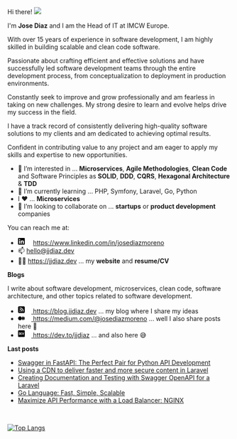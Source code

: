 Hi there! <a href="https://jjdiaz.dev/"><img src="https://media.giphy.com/media/hvRJCLFzcasrR4ia7z/giphy.gif" width="5%"></a>

I'm **Jose Diaz** and I am the Head of IT at IMCW Europe.

With over 15 years of experience in software development, I am highly skilled in building scalable and clean code software.

Passionate about crafting efficient and effective solutions and have successfully led software development teams through the entire development process, from conceptualization to deployment in production environments.

Constantly seek to improve and grow professionally and am fearless in taking on new challenges. My strong desire to learn and evolve helps drive my success in the field.

I have a track record of consistently delivering high-quality software solutions to my clients and am dedicated to achieving optimal results.

Confident in contributing value to any project and am eager to apply my skills and expertise to new opportunities.

- 👀 I’m interested in ... **Microservices**, **Agile Methodologies**, **Clean Code** and Software Principles as **SOLID**, **DDD**, **CQRS**, **Hexagonal Architecture** & **TDD**
- 🌱 I’m currently learning ... PHP, Symfony, Laravel, Go, Python
- I :heart: ... **Microservices**
- 💞️ I’m looking to collaborate on ... **startups** or **product development** companies

You can reach me at:
- <img src="/icon/linkedin-black.svg#gh-light-mode-only" width="15"/><img src="/icon/linkedin-white.svg#gh-dark-mode-only" width="15"/> <a href="https://www.linkedin.com/in/josediazmoreno/" target="_blank">https://www.linkedin.com/in/josediazmoreno</a>
- 📫 <a href="mailto:hello@jjdiaz.dev" target="_blank">hello@jjdiaz.dev</a>
- 👨‍💻 https://jjdiaz.dev ... my **website** and **resume/CV**

**Blogs**

I write about software development, microservices, clean code, software architecture, and other topics related to software development.

- <img src="/icon/blog-black.svg#gh-light-mode-only" width="15"/><img src="/icon/blog-white.svg#gh-dark-mode-only" width="15"/><a href="https://blog.jjdiaz.dev" target="_blank"> https://blog.jjdiaz.dev</a> ... my blog where I share my ideas
- <img src="/icon/medium-black.svg#gh-light-mode-only" width="15"/><img src="/icon/medium-white.svg#gh-dark-mode-only" width="15"/><a href="https://medium.com/@josediazmoreno" target="_blank"> https://medium.com/@josediazmoreno</a> ... well I also share posts here :grimacing:
- <img src="/icon/dev-black.svg#gh-light-mode-only" width="15"/><img src="/icon/dev-white.svg#gh-dark-mode-only" width="15"/><a href="https://dev.to/jjdiaz" target="_blank"> https://dev.to/jjdiaz</a> ... and also here :sweat_smile:

**Last posts**

<!-- BLOG-POST-LIST:START -->
- [Swagger in FastAPI: The Perfect Pair for Python API Development](https://medium.com/@josediazmoreno/swagger-in-fastapi-the-perfect-pair-for-python-api-development-8b873ee94ddd?source=rss-76bea6e3d39c------2)
- [Using a CDN to deliver faster and more secure content in Laravel](https://medium.com/@josediazmoreno/using-a-cdn-to-deliver-faster-and-more-secure-content-in-laravel-cbcaf76e11c8?source=rss-76bea6e3d39c------2)
- [Creating Documentation and Testing with Swagger OpenAPI for a Laravel](https://medium.com/@josediazmoreno/creating-documentation-and-testing-with-swagger-openapi-for-a-laravel-41012eb83cc7?source=rss-76bea6e3d39c------2)
- [Go Language: Fast, Simple, Scalable](https://medium.com/@josediazmoreno/go-language-fast-simple-scalable-4830222e6d7?source=rss-76bea6e3d39c------2)
- [Maximize API Performance with a Load Balancer: NGINX](https://medium.com/@josediazmoreno/maximize-api-performance-with-a-load-balancer-nginx-a8ffb9139376?source=rss-76bea6e3d39c------2)
<!-- BLOG-POST-LIST:END -->
&nbsp; &nbsp;

[![Top Langs](https://github-readme-stats.vercel.app/api/top-langs/?username=jupediaz)](https://github.com/anuraghazra/github-readme-stats)
